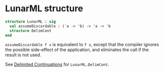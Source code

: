 # LunarML structure

```sml
structure LunarML : sig
  val assumeDiscardable : ('a -> 'b) -> 'a -> 'b
  structure DelimCont
end
```

`assumeDiscardable f x` is equivalent to `f x`, except that the compiler ignores the possible side-effect of the application, and eliminates the call if the result is not used.

See [Delimited Continuations](DelimitedContinuations.md) for `LunarML.DelimCont`.
